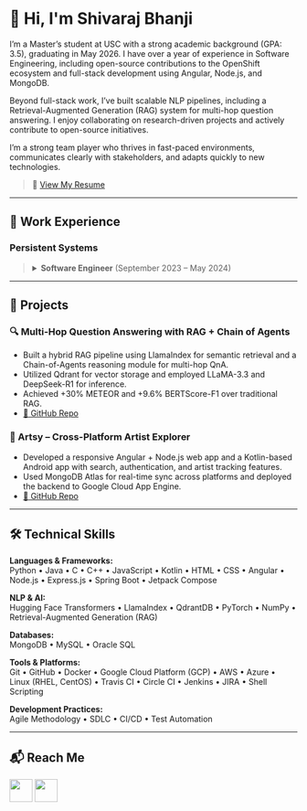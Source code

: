 # 👋 Hi, I'm Shivaraj Bhanji

I’m a Master’s student at USC with a strong academic background (GPA: 3.5), graduating in May 2026. I have over a year of experience in Software Engineering, including open-source contributions to the OpenShift ecosystem and full-stack development using Angular, Node.js, and MongoDB.

Beyond full-stack work, I’ve built scalable NLP pipelines, including a Retrieval-Augmented Generation (RAG) system for multi-hop question answering. I enjoy collaborating on research-driven projects and actively contribute to open-source initiatives.

I’m a strong team player who thrives in fast-paced environments, communicates clearly with stakeholders, and adapts quickly to new technologies.

> 📄 [View My Resume](https://drive.google.com/file/d/1jj0Z_Q6c8q6wLQZuFZytsTWX4UOcpkGQ/view?usp=sharing)

---

## 💼 Work Experience

### Persistent Systems
> <details>
>   <summary><strong>Software Engineer</strong> (September 2023 – May 2024)</summary><br>
> 
>   <ul>
>     <li>Ported language-agnostic packages (C, C++, Python, Go, Java) from Intel to ppc64le within the OpenShift ecosystem.</li>
>     <li>Performed unit/integration testing and CI/CD automation using GitHub Actions, Travis CI, and Circle CI.</li>
>     <li>Maintained a porting success rate of 90%+ per sprint and collaborated with open-source communities like Camel and 3scale.</li>
>   </ul>
> </details>

---

## 🧠 Projects

### 🔍 Multi-Hop Question Answering with RAG + Chain of Agents  
- Built a hybrid RAG pipeline using LlamaIndex for semantic retrieval and a Chain-of-Agents reasoning module for multi-hop QnA.  
- Utilized Qdrant for vector storage and employed LLaMA-3.3 and DeepSeek-R1 for inference.  
- Achieved +30% METEOR and +9.6% BERTScore-F1 over traditional RAG.  
- [🔗 GitHub Repo](https://github.com/shivarajbhanji/MULTIHOP-QA)

### 🎨 Artsy – Cross-Platform Artist Explorer  
- Developed a responsive Angular + Node.js web app and a Kotlin-based Android app with search, authentication, and artist tracking features.  
- Used MongoDB Atlas for real-time sync across platforms and deployed the backend to Google Cloud App Engine.  
- [🔗 GitHub Repo](https://github.com/shivarajbhanji/Artsy-demo)

---

## 🛠 Technical Skills

**Languages & Frameworks:**  
Python • Java • C • C++ • JavaScript • Kotlin • HTML • CSS • Angular • Node.js • Express.js • Spring Boot • Jetpack Compose

**NLP & AI:**  
Hugging Face Transformers • LlamaIndex • QdrantDB • PyTorch • NumPy • Retrieval-Augmented Generation (RAG)

**Databases:**  
MongoDB • MySQL • Oracle SQL

**Tools & Platforms:**  
Git • GitHub • Docker • Google Cloud Platform (GCP) • AWS • Azure • Linux (RHEL, CentOS) • Travis CI • Circle CI • Jenkins • JIRA • Shell Scripting

**Development Practices:**  
Agile Methodology • SDLC • CI/CD • Test Automation

---

## 📬 Reach Me

<a href="https://www.linkedin.com/in/shivaraj-bhanji-24407620a/" target="_blank"><img src="https://img.icons8.com/fluency/48/000000/linkedin-circled.png" width="40" height="40"/></a>
<a href="mailto:bhanji@usc.edu"><img src="https://img.icons8.com/color/48/000000/gmail.png" width="40" height="40"/></a>


